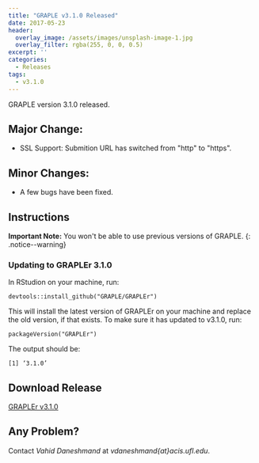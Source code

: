```yaml
---
title: "GRAPLE v3.1.0 Released"
date: 2017-05-23
header:
  overlay_image: /assets/images/unsplash-image-1.jpg
  overlay_filter: rgba(255, 0, 0, 0.5)
excerpt: ''
categories:
  - Releases
tags:
  - v3.1.0
---
```


GRAPLE version 3.1.0 released.

## Major Change:

* SSL Support: Submition URL has switched from "http" to "https".

## Minor Changes:

* A few bugs have been fixed.

## Instructions

**Important Note:** You won't be able to use previous versions of GRAPLE.
{: .notice--warning}

### Updating to GRAPLEr 3.1.0

In RStudion on your machine, run:

```
devtools::install_github("GRAPLE/GRAPLEr")
```

This will install the latest version of GRAPLEr on your machine and replace the old version, if that exists.
To make sure it has updated to v3.1.0, run:

```
packageVersion("GRAPLEr")
```

The output should be:

```
[1] ‘3.1.0’
```

## Download Release

[GRAPLEr v3.1.0](https://github.com/GRAPLE/GRAPLEr/releases/tag/v3.1.0)

## Any Problem?

Contact *Vahid Daneshmand* at *vdaneshmand{at}acis.ufl.edu*.
